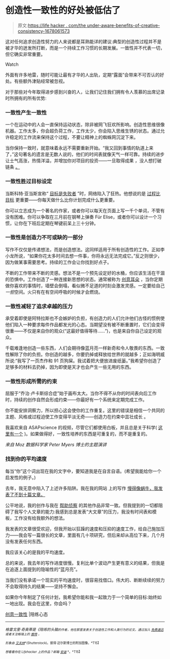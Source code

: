 # 创造性一致性的好处被低估了

> 原文:[https://life hacker . com/the under-aware-benefits-of-creative-consistency-1678061573](https://lifehacker.com/the-under-appreciated-benefits-of-creative-consistency-1678061573)

这对任何追求创造性努力的人来说都是耳熟能详的建议:典型的创造性过程并不是被才华的迸发所打断，而是一个持续工作习惯的长期发展。一致性并不代表一切，但它确实非常重要。

Watch

外面有许多地雷，随时可能让最有才华的人出轨，定期“露面”会带来不可否认的好处。有些额外津贴经常被忽视。

对于那些对今年取得进步感到兴奋的人，让我们记住我们拥有令人羡慕的出席记录时所拥有的所有优势:

### 一致性产生一致性

一个在运动中的人会一直保持运动状态，除非被网飞狂欢所影响。创造性思维很像机器。工作太多，你会超负荷工作，工作太少，你会陷入思维生锈的状态。通过允许稳定的工作流来保持这个过程，不要让精神上的蜘蛛网沉淀下来。

当你保持一致时，就意味着永远不需要重新开始。“我又回到事情的轨道上来了，”这句著名的遗言是无数人说的，他们的时间表就像天气一样可靠。持续的进步让士气高涨，热情洋溢，并增加你对项目的投资——一旦取得成果 ，没人想打破链条 [。](http://www.sparringmind.com/habits-hacks/)

### 一致性胜过目标设定

当斯科特·亚当斯宣称“ [目标是失败者](http://www.fastcompany.com/3030518/bottom-line/dilbert-creator-scott-adams-on-why-big-goals-are-for-losers) ”时，网络陷入了狂热。他想说的是 [过程比目标](https://lifehacker.com/how-our-brains-stop-us-from-achieving-our-goals-and-ho-5928698) 更重要——你每天做什么比你计划完成什么更重要。

你可以立志成为一个著名的作家，或者你可以每天在页面上写一千个单词，不管有没有困难。你可以争取在三月前在钢琴上弹奏 Für Elise，或者你可以设计一个习惯，让你在下班后定期在琴键前呆上三十分钟。

### **一致性是创造力不可或缺的一部分**

写作不仅仅是传递想法，而是创造想法。这同样适用于所有创造性的工作。正如李小龙所说，“如果你花太多时间去想一件事，你将永远无法完成它。”反之则很少，因为做某事需要思考。持续的工作会让你找到好点子。

不断的工作带来不断的灵感。想法不是一个预先设定好的水桶，你应该生活在干涸的恐惧中。工作创造了一种连接新思想的状态。通常被称为 [创意耳朵](http://www.sparringmind.com/creative-ideas/) ，当你定期做你喜欢的事情时，墙壁会倒塌，看似微不足道的时刻会激发灵感。一定要给自己*一些*空间。火只有在有空间呼吸的时候才会燃烧。

### 一致性减轻了追求卓越的压力

承受着即使是阿特拉斯也不会嫉妒的负担，有创造力的人们允许他们古怪的惯例使他们陷入一种要求每件作品都发光的心态。当期望没有被不断重置时，它们会变得很重——不仅是来自你的观众(“这最好值得等待……”)，也是来自你自己设定的观众。

千载难逢地创造一些东西，人们会期待像蓝月亮一样新奇和令人敬畏的东西。一致性解除了你的负担。你创造的越多，你要扔掉或释放给世界的就越多；正如海明威所说:“我写了一页杰作和 91 页狗屎。我试着把大便放进废纸篓。”我希望你创造了足够多的材料去扔掉，因为即使是天才也会产生一些无用的东西。

### 一致性形成所需的约束

屈服于“乔治·卢卡斯综合症”始于画布太大。当你不得不从你的时间表向后工作时，持续的创作自然会形成约束——你最好有一个系统来定期完成工作。

你不能安排洞察力，所以担心这会使你的工作重复。这里的错误是相信一个共同的主题、风格或过程迫使工作变得平淡无奇——创造力在约束中茁壮成长 。

我喜欢来自 ASAPscience 的视频，尽管它们都使用白板，并且总是关于科学( [这里有一个](http://www.sparringmind.com/productivity-science/) )。如果做得好，一致性培养的东西是可重复的，而不是重复的。

*来自 Moz 数据科学家 Peter Myers 博士的主题演讲*

### 找到你的平均速度

每当“你”这个词出现在我的文字中，要知道我是在自言自语。(希望我能给你一个启发性的例子。)

去年，我无意中陷入了上述许多陷阱。我在我的网站 上的写作 [慢得像蜗牛，我发表了不到十篇文章。](http://SparringMind.com)

公平地说，我的创作与我在 [帮助侦察](http://www.helpscout.net/) 的其他作品非常一致。但我提到的一切都阻碍了我写个人文章的能力:我感到总是发表“大文章”的压力，我没有时间表和模板，工作没有给我额外的想法。

我发表的文章很受欢迎，但我开始以狂躁的速度和压抑的速度工作，给自己施加压力——我会写一篇很长的文章，里面有几十项研究，但后来却从高位下来，几个月没有发表任何东西。

我应该关心的是我的平均速度。

总的来说，我去年的写作进度很慢。复利比单个波动产生更有意义的结果，但我是在追逐上面提到的隐喻性的“蓝月亮”。

当我们没有承诺一个现实的平均速度时，很容易找借口。伟大的、断断续续的努力不会取得持久的结果——坚持不懈会。

如果你今年制定了任何计划，我希望你能和我一起致力于一个简单的目标:始终如一地出现。我会在这里，你会吗？

[创意一致性](http://www.sparringmind.com/benefits-of-consistency/) |陪练心态

* * *

*<small>格雷戈里·奇奥蒂是《陪练的头脑</small>*[*<small></small>*](http://www.sparringmind.com/)<small>*<small>的作者，他在那里发表关于创造性工作和人类行为的论文。通过加入</small>* [*<small>免费通迅</small>*](http://www.sparringmind.com/newsletter/) *<small>或者关注格瑞上的</small>* [*<small>推特</small>*](https://twitter.com/GregoryCiotti) <small>*。*</small></small>

<small><small>*形象由*</small> [<small>*艾夫林*</small>](http://www.shutterstock.com/pic-80864542/stock-photo-many-small-ideas-equal-a-big-one-illustrated-with-chalk-drawn-light-bulbs-on-a-blackboard.html)<small>*(Shutterstock)。彼得·迈尔斯博士的附加图像。*T15】</small></small>

<small><small>*想看看你在 Lifehacker 上的作品？邮箱*</small> [<small>*安迪*</small>](mailto:andy@lifehacker.com) <small>*。*T15】</small></small>

<small></small>